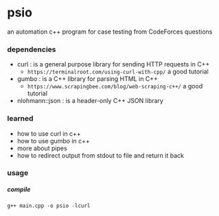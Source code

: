 # psio
an automation c++ program for case testing from CodeForces questions  

### dependencies
- curl : is  a general purpose library for sending HTTP requests in C++
    - `https://terminalroot.com/using-curl-with-cpp/`   a good tutorial
- gumbo : is a C++ library for parsing HTML in C++ 
    - `https://www.scrapingbee.com/blog/web-scraping-c++/`   a good tutorial
- nlohmann::json : is a header-only C++ JSON library

### learned 
- how to use curl in c++
- how to use gumbo in c++
- more about pipes 
- how to redirect output from stdout to file and return it back 
### usage 
##### compile
```
g++ main.cpp -o psio -lcurl 
```
